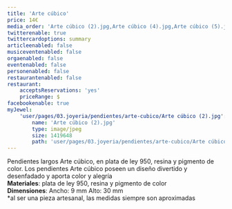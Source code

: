 ```yaml
---
title: 'Arte cúbico'
price: 14€
media_order: 'Arte cúbico (2).jpg,Arte cúbico (4).jpg,Arte cúbico (5).jpg,Arte cúbico (7).jpg'
twitterenable: true
twittercardoptions: summary
articleenabled: false
musiceventenabled: false
orgaenabled: false
eventenabled: false
personenabled: false
restaurantenabled: false
restaurant:
    acceptsReservations: 'yes'
    priceRange: $
facebookenable: true
myJewel:
    'user/pages/03.joyeria/pendientes/arte-cubico/Arte cúbico (2).jpg':
        name: 'Arte cúbico (2).jpg'
        type: image/jpeg
        size: 1419648
        path: 'user/pages/03.joyeria/pendientes/arte-cubico/Arte cúbico (2).jpg'
---
```


Pendientes largos Arte cúbico, en plata de ley 950, resina y pigmento de color.
Los pendientes Arte cúbico poseen un diseño divertido y desenfadado y aporta color y alegría </br>
**Materiales**: plata de ley 950, resina y pigmento de color</br>
**Dimensiones**: Ancho: 9 mm Alto: 30 mm</br>
*al ser una pieza artesanal, las medidas siempre son aproximadas